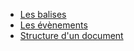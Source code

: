 * [Les balises](memo/les-balises.md)
* [Les évènements](memo/les-evenements.md)
* [Structure d'un document](memo/structure-d-un-document.md)
